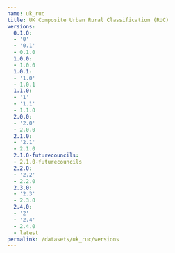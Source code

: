 ```yaml
---
name: uk_ruc
title: UK Composite Urban Rural Classification (RUC)
versions:
  0.1.0:
  - '0'
  - '0.1'
  - 0.1.0
  1.0.0:
  - 1.0.0
  1.0.1:
  - '1.0'
  - 1.0.1
  1.1.0:
  - '1'
  - '1.1'
  - 1.1.0
  2.0.0:
  - '2.0'
  - 2.0.0
  2.1.0:
  - '2.1'
  - 2.1.0
  2.1.0-futurecouncils:
  - 2.1.0-futurecouncils
  2.2.0:
  - '2.2'
  - 2.2.0
  2.3.0:
  - '2.3'
  - 2.3.0
  2.4.0:
  - '2'
  - '2.4'
  - 2.4.0
  - latest
permalink: /datasets/uk_ruc/versions
---
```

